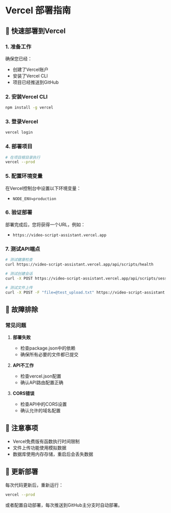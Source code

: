 # Vercel 部署指南

## 🚀 快速部署到Vercel

### 1. 准备工作
确保您已经：
- 创建了Vercel账户
- 安装了Vercel CLI
- 项目已经推送到GitHub

### 2. 安装Vercel CLI
```bash
npm install -g vercel
```

### 3. 登录Vercel
```bash
vercel login
```

### 4. 部署项目
```bash
# 在项目根目录执行
vercel --prod
```

### 5. 配置环境变量
在Vercel控制台中设置以下环境变量：
- `NODE_ENV=production`

### 6. 验证部署
部署完成后，您将获得一个URL，例如：
- `https://video-script-assistant.vercel.app`

### 7. 测试API端点
```bash
# 测试健康检查
curl https://video-script-assistant.vercel.app/api/scripts/health

# 测试创建会话
curl -X POST https://video-script-assistant.vercel.app/api/scripts/sessions

# 测试文件上传
curl -X POST -F "file=@test_upload.txt" https://video-script-assistant.vercel.app/api/scripts/upload
```

## 🔧 故障排除

### 常见问题

1. **部署失败**
   - 检查package.json中的依赖
   - 确保所有必要的文件都已提交

2. **API不工作**
   - 检查vercel.json配置
   - 确认API路由配置正确

3. **CORS错误**
   - 检查API中的CORS设置
   - 确认允许的域名配置

## 📝 注意事项

- Vercel免费版有函数执行时间限制
- 文件上传功能使用模拟数据
- 数据库使用内存存储，重启后会丢失数据

## 🔄 更新部署

每次代码更新后，重新运行：
```bash
vercel --prod
```

或者配置自动部署，每次推送到GitHub主分支时自动部署。

